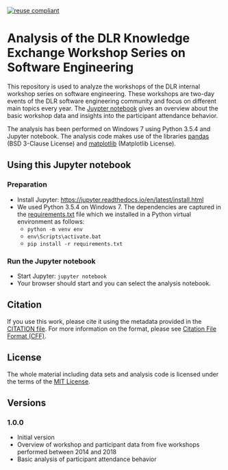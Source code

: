 [![reuse compliant](https://reuse.software/badge/reuse-compliant.svg)](https://reuse.software/)

# Analysis of the DLR Knowledge Exchange Workshop Series on Software Engineering
This repository is used to analyze the workshops of the DLR internal workshop series on software
engineering. These workshops are two-day events of the DLR software engineering community and
focus on different main topics every year. The [Juypter notebook](analysis.ipynb) gives an overview
about the basic workshop data and insights into the participant attendance behavior.

The analysis has been performed on Windows 7 using Python 3.5.4 and Jupyter notebook.
The analysis code makes use of the libraries [pandas](https://pandas.pydata.org) (BSD 3-Clause License)
and [matplotlib](https://matplotlib.org) (Matplotlib License). 

## Using this Jupyter notebook

### Preparation
- Install Jupyter: https://jupyter.readthedocs.io/en/latest/install.html
- We used Python 3.5.4 on Windows 7. The dependencies are captured in the [requirements.txt](requirements.txt)
  file which we installed in a Python virtual environment as follows:
    - `python -m venv env`
    - `env\Scripts\activate.bat`
    - `pip install -r requirements.txt`

### Run the Jupyter notebook
- Start Jupyter: `jupyter notebook`
- Your browser should start and you can select the analysis notebook.

## Citation
If you use this work, please cite it using the metadata provided in the [CITATION file](CITATION.cff).
For more information on the format, please see [Citation File Format (CFF)](https://citation-file-format.github.io/).

## License
The whole material including data sets and analysis code is licensed under the terms of the
[MIT License](LICENSE).

## Versions

### 1.0.0
- Initial version
- Overview of workshop and participant data from five workshops performed between 2014 and 2018
- Basic analysis of participant attendance behavior

